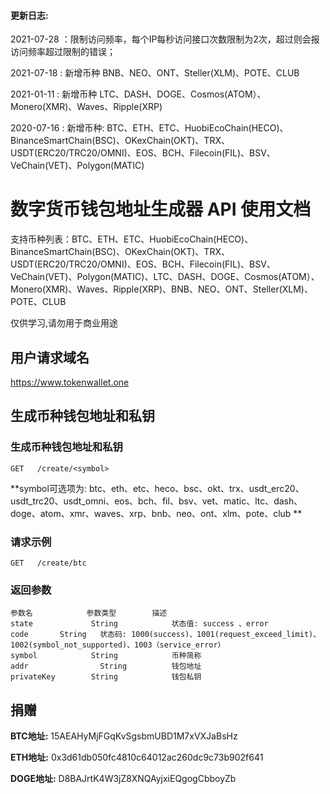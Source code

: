 #### **更新日志:**
2021-07-28 ：限制访问频率，每个IP每秒访问接口次数限制为2次，超过则会报访问频率超过限制的错误；

2021-07-18 : 新增币种 BNB、NEO、ONT、Steller(XLM)、POTE、CLUB

2021-01-11 : 新增币种 LTC、DASH、DOGE、Cosmos(ATOM）、Monero(XMR)、Waves、Ripple(XRP)

2020-07-16 : 新增币种: BTC、ETH、ETC、HuobiEcoChain(HECO)、BinanceSmartChain(BSC)、OKexChain(OKT)、TRX、USDT(ERC20/TRC20/OMNI)、EOS、BCH、Filecoin(FIL)、BSV、VeChain(VET)、Polygon(MATIC)

# 数字货币钱包地址生成器 API 使用文档

支持币种列表：BTC、ETH、ETC、HuobiEcoChain(HECO)、BinanceSmartChain(BSC)、OKexChain(OKT)、TRX、USDT(ERC20/TRC20/OMNI)、EOS、BCH、Filecoin(FIL)、BSV、VeChain(VET)、Polygon(MATIC)、LTC、DASH、DOGE、Cosmos(ATOM）、Monero(XMR)、Waves、Ripple(XRP)、BNB、NEO、ONT、Steller(XLM)、POTE、CLUB


仅供学习,请勿用于商业用途

## 用户请求域名

 https://www.tokenwallet.one

## 生成币种钱包地址和私钥

### 生成币种钱包地址和私钥

```
GET   /create/<symbol>
```

**symbol可选项为: btc、eth、etc、heco、bsc、okt、trx、usdt_erc20、usdt_trc20、usdt_omni、eos、bch、fil、bsv、vet、matic、ltc、dash、doge、atom、xmr、waves、xrp、bnb、neo、ont、xlm、pote、club **

### 请求示例

```
GET   /create/btc
```

### 返回参数

```
参数名			   参数类型		   描述
state     		  String			状态值: success 、error
code       String   状态码: 1000(success)、1001(request_exceed_limit)、1002(symbol_not_supported)、1003（service_error）
symbol			  String			币种简称
addr			    String			钱包地址
privateKey		  String			钱包私钥
```



## 捐赠

**BTC地址:** 	15AEAHyMjFGqKvSgsbmUBD1M7xVXJaBsHz		

**ETH地址:**	0x3d61db050fc4810c64012ac260dc9c73b902f641		

**DOGE地址:**	D8BAJrtK4W3jZ8XNQAyjxiEQgogCbboyZb		
